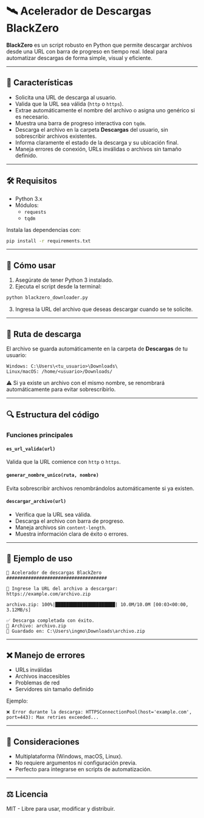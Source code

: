 # 🛰️ Acelerador de Descargas BlackZero

**BlackZero** es un script robusto en Python que permite descargar archivos desde una URL con barra de progreso en tiempo real. Ideal para automatizar descargas de forma simple, visual y eficiente.

---

## 🧠 Características

- Solicita una URL de descarga al usuario.
- Valida que la URL sea válida (`http` o `https`).
- Extrae automáticamente el nombre del archivo o asigna uno genérico si es necesario.
- Muestra una barra de progreso interactiva con `tqdm`.
- Descarga el archivo en la carpeta **Descargas** del usuario, sin sobrescribir archivos existentes.
- Informa claramente el estado de la descarga y su ubicación final.
- Maneja errores de conexión, URLs inválidas o archivos sin tamaño definido.

---

## 🛠️ Requisitos

- Python 3.x
- Módulos:
  - `requests`
  - `tqdm`

Instala las dependencias con:

```bash
pip install -r requirements.txt
```

---

## 🚀 Cómo usar

1. Asegúrate de tener Python 3 instalado.
2. Ejecuta el script desde la terminal:

```bash
python blackzero_downloader.py
```

3. Ingresa la URL del archivo que deseas descargar cuando se te solicite.

---

## 📁 Ruta de descarga

El archivo se guarda automáticamente en la carpeta de **Descargas** de tu usuario:

```plaintext
Windows: C:\Users\<tu_usuario>\Downloads\
Linux/macOS: /home/<usuario>/Downloads/
```

⚠️ Si ya existe un archivo con el mismo nombre, se renombrará automáticamente para evitar sobrescribirlo.

---

## 🔍 Estructura del código

### Funciones principales

#### `es_url_valida(url)`
Valida que la URL comience con `http` o `https`.

#### `generar_nombre_unico(ruta, nombre)`
Evita sobrescribir archivos renombrándolos automáticamente si ya existen.

#### `descargar_archivo(url)`
- Verifica que la URL sea válida.
- Descarga el archivo con barra de progreso.
- Maneja archivos sin `content-length`.
- Muestra información clara de éxito o errores.

---

## 🧱 Ejemplo de uso

```
🚀 Acelerador de descargas BlackZero
#####################################

🔗 Ingrese la URL del archivo a descargar: https://example.com/archivo.zip

archivo.zip: 100%|██████████████████████| 10.0M/10.0M [00:03<00:00, 3.12MB/s]

✅ Descarga completada con éxito.
📄 Archivo: archivo.zip
📁 Guardado en: C:\Users\ingmo\Downloads\archivo.zip
```

---

## ❌ Manejo de errores

- URLs inválidas
- Archivos inaccesibles
- Problemas de red
- Servidores sin tamaño definido

Ejemplo:

```
❌ Error durante la descarga: HTTPSConnectionPool(host='example.com', port=443): Max retries exceeded...
```

---

## 🧯 Consideraciones

- Multiplataforma (Windows, macOS, Linux).
- No requiere argumentos ni configuración previa.
- Perfecto para integrarse en scripts de automatización.

---

## ⚖️ Licencia

MIT - Libre para usar, modificar y distribuir.
